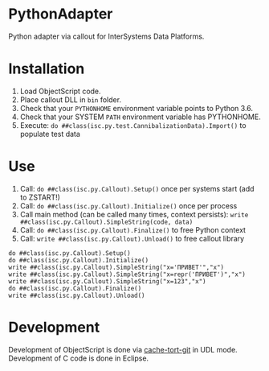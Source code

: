 # PythonAdapter
Python adapter via callout for InterSystems Data Platforms.

# Installation

1. Load ObjectScript code.
2. Place callout DLL in `bin` folder.
3. Check that your `PYTHONHOME` environment variable points to Python 3.6. 
4. Check that your SYSTEM `PATH` environment variable has PYTHONHOME.
5. Execute: `do ##class(isc.py.test.CannibalizationData).Import()` to populate test data

# Use

1. Call: `do ##class(isc.py.Callout).Setup()` once per systems start (add to ZSTART!)
2. Call: `do ##class(isc.py.Callout).Initialize()` once per process
3. Call main method (can be called many times, context persists): `write ##class(isc.py.Callout).SimpleString(code, data)`
4. Call: `do ##class(isc.py.Callout).Finalize()` to free Python context
5. Call: `write ##class(isc.py.Callout).Unload()` to free callout library

```
do ##class(isc.py.Callout).Setup() 
do ##class(isc.py.Callout).Initialize()
write ##class(isc.py.Callout).SimpleString("x='ПРИВЕТ'","x")
write ##class(isc.py.Callout).SimpleString("x=repr('ПРИВЕТ')","x")
write ##class(isc.py.Callout).SimpleString("x=123","x")
do ##class(isc.py.Callout).Finalize()
write ##class(isc.py.Callout).Unload()
```


# Development

Development of ObjectScript is done via [cache-tort-git](https://github.com/MakarovS96/cache-tort-git) in UDL mode. 
Development of C code is done in Eclipse.


